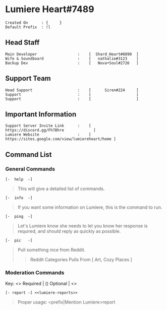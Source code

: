 # Lumiere Heart#7489
    Created On      : {     }
    Default Prefix  : !l



##   **Head Staff**
    Main Developer                  :    [  Shard_Heart#8890  ]
    Wife & Soundboard               :    [   nathalie#3123    ]
    Backup Dev                      :    [   Nova•Soul#2726   ]

##   **Support Team**
    Head Support                    :    [      Siren#224     ]
    Support                         :    [                    ]
    Support                         :    [                    ]

##   **Important Information**
    Support Server Invite Link      :    [          https://discord.gg/Fh7Bhre             ]
    Lumiere Website                 :    [ https://sites.google.com/view/lumiereheart/home ]


##   **Command List**


###  **General Commands**

    [-  help  -]
   > This will give a detailed list of commands.

    [-  info  -]
   > If you want some information on Lumiere, this is the command to run.

    [-  ping  -]
   > Let's Lumiere know she needs to let you know her response is required, and should reply as quickly   as possible.

    [-  pic   -]
   > Pull something nice from Reddit.
   >> Reddit Categories Pulls From [ Art, Cozy Places ]

###   **Moderation Commands**
  Key: <> Required | () Optional | <<Needs Setup>>

    [- report -] <<lumiere-reports>>
   > Proper usage: <prefix|Mention Lumiere>report <User Mention> <Reason For Report>
